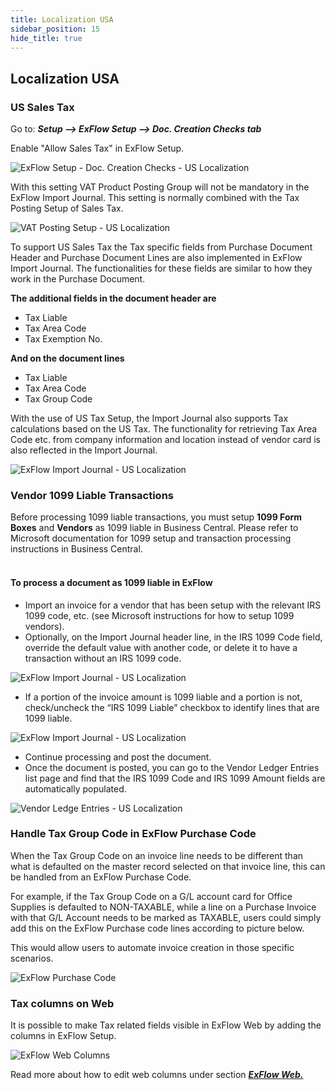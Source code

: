 ```yaml
---
title: Localization USA
sidebar_position: 15
hide_title: true
---
```

## Localization USA

### US Sales Tax

Go to: ***Setup \--\> ExFlow Setup \--\> Doc. Creation Checks tab***

Enable "Allow Sales Tax" in ExFlow Setup.

![ExFlow Setup - Doc. Creation Checks - US Localization](@site/static/img/media/exflow-setup-doc-posting-checks-002-ca-us.png)

With this setting VAT Product Posting Group will not be mandatory in the
ExFlow Import Journal. This setting is normally combined with the Tax
Posting Setup of Sales Tax.

![VAT Posting Setup - US Localization](@site/static/img/media/image357.png)

To support US Sales Tax the Tax specific fields from Purchase Document
Header and Purchase Document Lines are also implemented in ExFlow Import
Journal. The functionalities for these fields are similar to how they
work in the Purchase Document.

**The additional fields in the document header are**

- Tax Liable
- Tax Area Code
- Tax Exemption No.

**And on the document lines**

- Tax Liable
- Tax Area Code
- Tax Group Code

With the use of US Tax Setup, the Import Journal also supports Tax
calculations based on the US Tax. The functionality for retrieving Tax
Area Code etc. from company information and location instead of vendor
card is also reflected in the Import Journal.

![ExFlow Import Journal - US Localization](@site/static/img/media/image367.png)

### Vendor 1099 Liable Transactions<br/>
Before processing 1099 liable transactions, you must setup **1099 Form Boxes** and **Vendors** as 1099 liable in Business Central. Please refer to Microsoft documentation for 1099 setup and transaction processing instructions in Business Central.<br/><br/>

#### To process a document as 1099 liable in ExFlow<br/>
* Import an invoice for a vendor that has been setup with the relevant IRS 1099 code, etc. (see Microsoft instructions for how to setup 1099 vendors).
* Optionally, on the Import Journal header line, in the IRS 1099 Code field, override the default value with another code, or delete it to have a transaction without an IRS 1099 code.

![ExFlow Import Journal - US Localization](@site/static/img/media/import-journal-008-us-irs-1099.png)

* If a portion of the invoice amount is 1099 liable and a portion is not, check/uncheck the “IRS 1099 Liable” checkbox to identify lines that are 1099 liable.

![ExFlow Import Journal - US Localization](@site/static/img/media/import-journal-lines-002-us-irs-1099.png)

* Continue processing and post the document. 
* Once the document is posted, you can go to the Vendor Ledger Entries list page and find that the IRS 1099 Code and IRS 1099 Amount fields are automatically populated.

![Vendor Ledge Entries - US Localization](@site/static/img/media/vendor-ledger-entries-001.png)


### Handle Tax Group Code in ExFlow Purchase Code

When the Tax Group Code on an invoice line needs to be different than what is defaulted on the master record selected on that invoice line, this can be handled from an ExFlow Purchase Code. 

For example, if the Tax Group Code on a G/L account card for Office Supplies is defaulted to NON-TAXABLE, while a line on a Purchase Invoice with that G/L Account needs to be marked as TAXABLE, users could simply add this on the ExFlow Purchase code lines according to picture below. 

This would allow users to automate invoice creation in those specific scenarios.

![ExFlow Purchase Code](@site/static/img/media/NA-exflow-purchase-code-card-tax-group-001.png)

### Tax columns on Web

It is possible to make Tax related fields visible in ExFlow Web by adding the columns in ExFlow Setup.

![ExFlow Web Columns](@site/static/img/media/tax-web-columns-001.png)

Read more about how to edit web columns under section [***ExFlow Web.***](https://docs.exflow.cloud/business-central/docs/user-manual/technical/exflow-web#exflow-web)